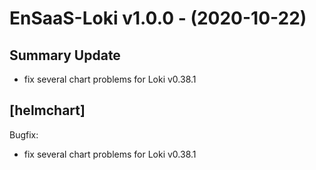 # EnSaaS-Loki v1.0.0 - (2020-10-22)
## Summary Update
- fix several chart problems for Loki v0.38.1

## [helmchart]
Bugfix:
  - fix several chart problems for Loki v0.38.1

